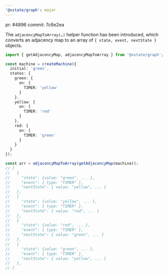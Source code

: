 ```yaml
---
'@xstate/graph': major
---
```


pr: #4896
commit: 7c6e2ea

The `adjacencyMapToArray(…)` helper function has been introduced, which converts an adjacency map to an array of `{ state, event, nextState }` objects.

```ts
import { getAdjacencyMap, adjacencyMapToArray } from '@xstate/graph';

const machine = createMachine({
  initial: 'green',
  states: {
    green: {
      on: {
        TIMER: 'yellow'
      }
    },
    yellow: {
      on: {
        TIMER: 'red'
      }
    },
    red: {
      on: {
        TIMER: 'green'
      }
    }
  }
});

const arr = adjacencyMapToArray(getAdjacencyMap(machine));
// [
//   {
//     "state": {value: "green", ... },
//     "event": { type: "TIMER" },
//     "nextState": { value: "yellow", ... }
//   },
//   {
//     "state": {value: "yellow", ... },
//     "event": { type: "TIMER" },
//     "nextState": { value: "red", ... }
//   },
//   {
//     "state": {value: "red", ... },
//     "event": { type: "TIMER" },
//     "nextState": { value: "green", ... }
//   },
//   {
//     "state": {value: "green", ... },
//     "event": { type: "TIMER" },
//     "nextState": { value: "yellow", ... }
//   },
// ]
```

